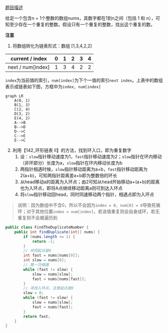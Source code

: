 [题目描述](https://leetcode-cn.com/problems/find-the-duplicate-number/)

给定一个包含n + 1个整数的数组nums，其数字都在1到n之间（包括 1 和 n），可知至少存在一个重复的整数。假设只有一个重复的整数，找出这个重复的数。

**注意**
1. 将数组转化为链表形式：数组 [1,3,4,2,2]

current / index  | 0 | 1 | 2 | 3 | 4
---|---|---|---|---|---
next / num[index]| 1 | 3 | 4 | 2 | 2
`index`为当前值的索引，`num[index]`为下个一值的索引`next index`。上表中的数组表示成链表如下图，方框中为`index, num[index]`
```
graph LR
    A(0, 1)
    B(1, 3)
    C(2, 4)
    D(3, 2)
    E(4, 2)
    A-->B
    B-->D
    D-->C
    C-->E
    E-->C
```
2. 利用【142_环形链表 II】的方法，找到环入口，即为重复数字
    1. 设：`slow`指针移动速度为1，`fast`指针移动速度为2；`slow`指针在环内移动（非环部分）长度为a，`slow`指针在环内移动长度为b
    2. 两指针相遇时候，`slow`指针移动距离为a+b，`fast`指针移动距离为2(a+b)，可知两指针距离差a+b即为整数倍的环长
    3. 从head移动a的距离为入环点；由2可知从head开始移动a+(a+b)的距离也为入环点，即将A点继续移动距离a则可到达入环点
    4. 将`slow`指针移动回head，同时同速移动两个指针，相遇点即为入环点
> 说明：因为数组中不含0，所以不会因为`index = 0, num[0] = 0`导致死循环；对于其他位置`index = num[index]`，若该值重复则会自身成环，若无重复则不会被遍历到

```java
public class FindTheDuplicateNumber {
    public int findDuplicate(int[] nums) {
        if (nums.length <= 1) {
            return -1;
        }
        // 共同起点是0
        int fast = nums[nums[0]];
        int slow = nums[0];
        // 第一次相遇
        while (fast != slow) {
            slow = nums[slow];
            fast = nums[nums[fast]];
        }
        // 寻找入环点，注意起点是0
        slow = 0;
        while (fast != slow) {
            slow = nums[slow];
            fast = nums[fast];
        }
        return fast;
    }
}
```